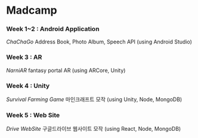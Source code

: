 # Madcamp

### Week 1~2 : Android Application
*ChaChaGo*
Address Book, Photo Album, Speech API (using Android Studio)


### Week 3 : AR
*NarniAR*
fantasy portal AR (using ARCore, Unity)


### Week 4 : Unity
*Survival Farming Game*
마인크래프트 모작 (using Unity, Node, MongoDB)


### Week 5 : Web Site
*Drive WebSite*
구글드라이브 웹사이트 모작 (using React, Node, MongoDB)
